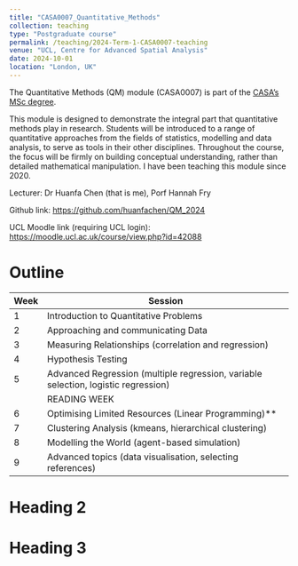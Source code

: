 ```yaml
---
title: "CASA0007_Quantitative_Methods"
collection: teaching
type: "Postgraduate course"
permalink: /teaching/2024-Term-1-CASA0007-teaching
venue: "UCL, Centre for Advanced Spatial Analysis"
date: 2024-10-01
location: "London, UK"
---
```


The Quantitative Methods (QM) module (CASA0007) is part of the [CASA’s MSc degree](https://www.ucl.ac.uk/bartlett/casa/programmes).

This module is designed to demonstrate the integral part that quantitative methods play in research. Students will be introduced to a range of quantitative approaches from the fields of statistics, modelling and data analysis, to serve as tools in their other disciplines. Throughout the course, the focus will be firmly on building conceptual understanding, rather than detailed mathematical manipulation. I have been teaching this module since 2020.

Lecturer: Dr Huanfa Chen (that is me), Porf Hannah Fry

Github link: https://github.com/huanfachen/QM_2024

UCL Moodle link (requiring UCL login): https://moodle.ucl.ac.uk/course/view.php?id=42088

Outline
======

| Week | Session                                                      |
| ---- | ------------------------------------------------------------ |
| 1    | Introduction to Quantitative Problems                        |
| 2    | Approaching and communicating Data                           |
| 3    | Measuring Relationships (correlation and regression)         |
| 4    | Hypothesis Testing                                           |
| 5    | Advanced Regression (multiple regression, variable selection, logistic regression) |
|      | READING WEEK                                                 |
| 6    | Optimising Limited Resources (Linear Programming)**          |
| 7    | Clustering Analysis (kmeans, hierarchical clustering)        |
| 8    | Modelling the World (agent-based simulation)                 |
| 9    | Advanced topics (data visualisation, selecting references)   |

Heading 2
======

Heading 3
======